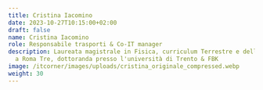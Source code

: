 ```yaml
---
title: Cristina Iacomino
date: 2023-10-27T10:15:00+02:00
draft: false
name: Cristina Iacomino
role: Responsabile trasporti & Co-IT manager
description: Laureata magistrale in Fisica, curriculum Terrestre e dell'ambiente
  a Roma Tre, dottoranda presso l'università di Trento & FBK
image: /itcorner/images/uploads/cristina_originale_compressed.webp
weight: 30
---
```

